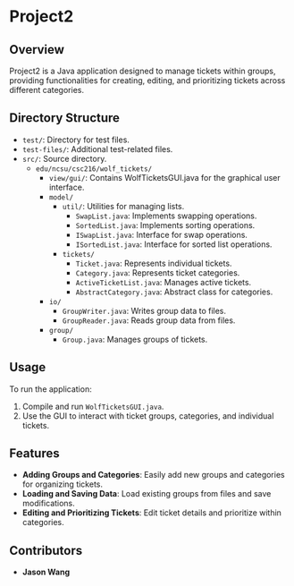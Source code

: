 # Project2

## Overview
Project2 is a Java application designed to manage tickets within groups, providing functionalities for creating, editing, and prioritizing tickets across different categories.

## Directory Structure
- `test/`: Directory for test files.
- `test-files/`: Additional test-related files.
- `src/`: Source directory.
  - `edu/ncsu/csc216/wolf_tickets/`
    - `view/gui/`: Contains WolfTicketsGUI.java for the graphical user interface.
    - `model/`
      - `util/`: Utilities for managing lists.
        - `SwapList.java`: Implements swapping operations.
        - `SortedList.java`: Implements sorting operations.
        - `ISwapList.java`: Interface for swap operations.
        - `ISortedList.java`: Interface for sorted list operations.
      - `tickets/`
        - `Ticket.java`: Represents individual tickets.
        - `Category.java`: Represents ticket categories.
        - `ActiveTicketList.java`: Manages active tickets.
        - `AbstractCategory.java`: Abstract class for categories.
    - `io/`
      - `GroupWriter.java`: Writes group data to files.
      - `GroupReader.java`: Reads group data from files.
    - `group/`
      - `Group.java`: Manages groups of tickets.

## Usage
To run the application:
1. Compile and run `WolfTicketsGUI.java`.
2. Use the GUI to interact with ticket groups, categories, and individual tickets.

## Features
- **Adding Groups and Categories**: Easily add new groups and categories for organizing tickets.
- **Loading and Saving Data**: Load existing groups from files and save modifications.
- **Editing and Prioritizing Tickets**: Edit ticket details and prioritize within categories.

## Contributors
- **Jason Wang**
